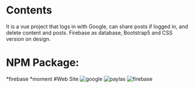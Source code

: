 # Contents
It is a vue project that logs in with Google, can share posts if logged in, and delete content and posts. Firebase as database, Bootstrap5 and CSS version on design.
# NPM Package:
*firebase *moment
#Web Site
![google](https://user-images.githubusercontent.com/74981231/222966098-516ccef0-317e-443d-a12d-4f8b2890445e.png)
![paylas](https://user-images.githubusercontent.com/74981231/222966100-a98277ed-01ac-4972-8add-c7b8b0ff4375.png)
![firebase](https://user-images.githubusercontent.com/74981231/222966191-4e29ebb1-03c5-45eb-9a1c-5571bc18b800.png)
